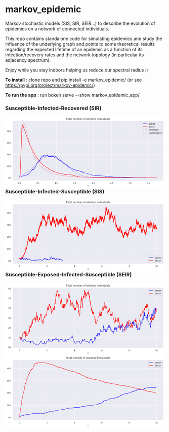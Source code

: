 # markov_epidemic

Markov stochastic models (SIS, SIR, SEIR...) to describe the evolution of epidemics on a network of connected individuals.

This repo contains standalone code for simulating epidemics and study the influence of the underlying graph and points to some theoretical results regarding the expected lifetime of an epidemic as a function of its infection/recovery rates and the network topology (in particular its adjacency spectrum).

Enjoy while you stay indoors helping us reduce our spectral radius :) 

**To install** : clone repo and pip install -e markov_epidemic/ (or see https://pypi.org/project/markov-epidemic/)

**To run the app** : run bokeh serve --show markov_epidemic_app/

### Susceptible-Infected-Recovered (SIR)

<img src="./sir_epidemic.png"
     alt="SIR"
     style="float: left; margin-right: 10px;" />

### Susceptible-Infected-Susceptible (SIS)

<img src="./sis_epidemic.png"
     alt="SIS"
     style="float: left; margin-right: 10px;" />

### Susceptible-Exposed-Infected-Susceptible (SEIR)

<img src="./seir_epidemic.png"
     alt="SEIR"
     style="float: left; margin-right: 10px;" />
